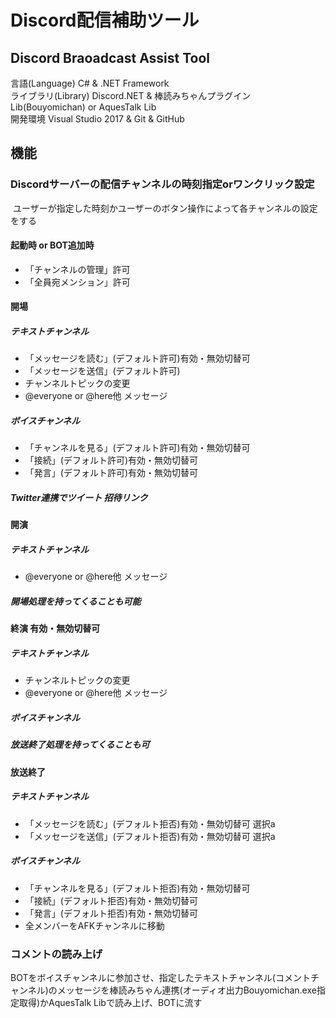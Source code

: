 # Discord配信補助ツール  
## Discord Braoadcast Assist Tool  
言語(Language) C# & .NET Framework  
ライブラリ(Library) Discord.NET & 棒読みちゃんプラグインLib(Bouyomichan) or AquesTalk Lib  
開発環境 Visual Studio 2017 & Git & GitHub  

## 機能  
### Discordサーバーの配信チャンネルの時刻指定orワンクリック設定
  ユーザーが指定した時刻かユーザーのボタン操作によって各チャンネルの設定をする
#### 起動時 or BOT追加時
- 「チャンネルの管理」許可
- 「全員宛メンション」許可

#### 開場
##### テキストチャンネル
- 「メッセージを読む」(デフォルト許可)有効・無効切替可
- 「メッセージを送信」(デフォルト許可)
- チャンネルトピックの変更
- @everyone or @here他 メッセージ
##### ボイスチャンネル
- 「チャンネルを見る」(デフォルト許可)有効・無効切替可
- 「接続」(デフォルト許可)有効・無効切替可
- 「発言」(デフォルト許可)有効・無効切替可
##### Twitter連携でツイート 招待リンク

#### 開演
##### テキストチャンネル
- @everyone or @here他 メッセージ
##### 開場処理を持ってくることも可能

#### 終演 有効・無効切替可
##### テキストチャンネル
- チャンネルトピックの変更
- @everyone or @here他 メッセージ
##### ボイスチャンネル
##### 放送終了処理を持ってくることも可

#### 放送終了
##### テキストチャンネル
- 「メッセージを読む」(デフォルト拒否)有効・無効切替可 選択a
- 「メッセージを送信」(デフォルト拒否)有効・無効切替可 選択a
##### ボイスチャンネル
- 「チャンネルを見る」(デフォルト拒否)有効・無効切替可
- 「接続」(デフォルト拒否)有効・無効切替可
- 「発言」(デフォルト拒否)有効・無効切替可
- 全メンバーをAFKチャンネルに移動

### コメントの読み上げ
  BOTをボイスチャンネルに参加させ、指定したテキストチャンネル(コメントチャンネル)のメッセージを棒読みちゃん連携(オーディオ出力Bouyomichan.exe指定取得)かAquesTalk Libで読み上げ、BOTに流す

